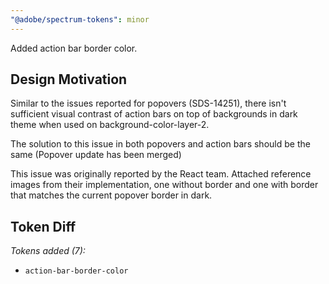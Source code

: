 ```yaml
---
"@adobe/spectrum-tokens": minor
---
```


Added action bar border color.

## Design Motivation

Similar to the issues reported for popovers (SDS-14251), there isn't sufficient visual contrast of action bars on top of backgrounds in dark theme when used on background-color-layer-2.

The solution to this issue in both popovers and action bars should be the same (Popover update has been merged)

This issue was originally reported by the React team. Attached reference images from their implementation, one without border and one with border that matches the current popover border in dark.

## Token Diff

_Tokens added (7):_

- `action-bar-border-color`

